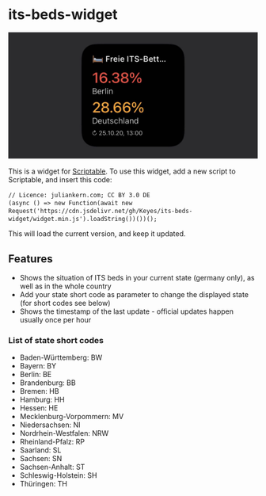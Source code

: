# its-beds-widget

![Screenshot](screenshot.jpg "Screenshot")

This is a widget for [Scriptable](https://scriptable.app). To use this widget, add a new script to Scriptable, and insert this code:

```
// Licence: juliankern.com; CC BY 3.0 DE
(async () => new Function(await new Request('https://cdn.jsdelivr.net/gh/Keyes/its-beds-widget/widget.min.js').loadString())())();
```

This will load the current version, and keep it updated.

## Features
- Shows the situation of ITS beds in your current state (germany only), as well as in the whole country
- Add your state short code as parameter to change the displayed state (for short codes see below)
- Shows the timestamp of the last update - official updates happen usually once per hour 

### List of state short codes
- Baden-Württemberg: BW
- Bayern: BY
- Berlin: BE
- Brandenburg: BB
- Bremen: HB
- Hamburg: HH
- Hessen: HE
- Mecklenburg-Vorpommern: MV
- Niedersachsen: NI
- Nordrhein-Westfalen: NRW
- Rheinland-Pfalz: RP
- Saarland: SL
- Sachsen: SN
- Sachsen-Anhalt: ST
- Schleswig-Holstein: SH
- Thüringen: TH
